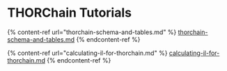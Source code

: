 # THORChain Tutorials

{% content-ref url="thorchain-schema-and-tables.md" %}
[thorchain-schema-and-tables.md](thorchain-schema-and-tables.md)
{% endcontent-ref %}

{% content-ref url="calculating-il-for-thorchain.md" %}
[calculating-il-for-thorchain.md](calculating-il-for-thorchain.md)
{% endcontent-ref %}
